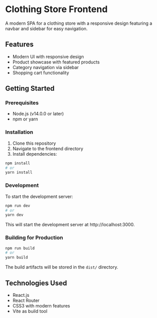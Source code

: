 # Clothing Store Frontend

A modern SPA for a clothing store with a responsive design featuring a navbar and sidebar for easy navigation.

## Features

- Modern UI with responsive design
- Product showcase with featured products
- Category navigation via sidebar
- Shopping cart functionality

## Getting Started

### Prerequisites

- Node.js (v14.0.0 or later)
- npm or yarn

### Installation

1. Clone this repository
2. Navigate to the frontend directory
3. Install dependencies:

```bash
npm install
# or
yarn install
```

### Development

To start the development server:

```bash
npm run dev
# or
yarn dev
```

This will start the development server at http://localhost:3000.

### Building for Production

```bash
npm run build
# or
yarn build
```

The build artifacts will be stored in the `dist/` directory.

## Technologies Used

- React.js
- React Router
- CSS3 with modern features
- Vite as build tool
